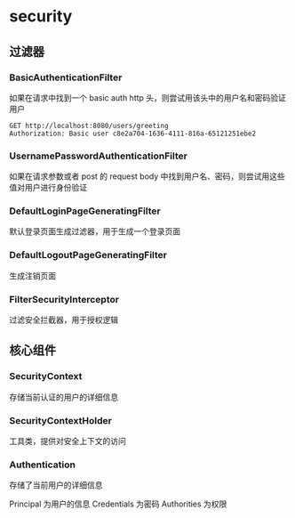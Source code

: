 # security

## 过滤器

### BasicAuthenticationFilter

如果在请求中找到一个 basic auth http 头，则尝试用该头中的用户名和密码验证用户

```http
GET http://localhost:8080/users/greeting
Authorization: Basic user c8e2a704-1636-4111-816a-65121251ebe2
```

### UsernamePasswordAuthenticationFilter

如果在请求参数或者 post 的 request body 中找到用户名、密码，则尝试用这些值对用户进行身份验证

### DefaultLoginPageGeneratingFilter

默认登录页面生成过滤器，用于生成一个登录页面

### DefaultLogoutPageGeneratingFilter

生成注销页面

### FilterSecurityInterceptor

过滤安全拦截器，用于授权逻辑

## 核心组件

### SecurityContext

存储当前认证的用户的详细信息

### SecurityContextHolder

工具类，提供对安全上下文的访问

### Authentication

存储了当前用户的详细信息

Principal 为用户的信息
Credentials 为密码
Authorities 为权限

